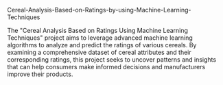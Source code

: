 Cereal-Analysis-Based-on-Ratings-by-using-Machine-Learning-Techniques

The "Cereal Analysis Based on Ratings Using Machine Learning Techniques" project aims to leverage advanced machine learning algorithms to analyze and predict the ratings of various cereals. By examining a comprehensive dataset of cereal attributes and their corresponding ratings, this project seeks to uncover patterns and insights that can help consumers make informed decisions and manufacturers improve their products.
